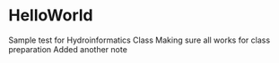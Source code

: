 # HelloWorld
Sample test for Hydroinformatics Class
Making sure all works for class preparation
Added another note
